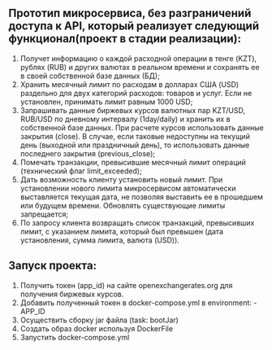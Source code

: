 ## Прототип микросервиса, без разграничений доступа к API, который реализует следующий функционал(**проект в стадии реализации**):
1. Получет информацию о каждой расходной операции в тенге (KZT), рублях (RUB)
   и других валютах в реальном времени и сохранять ее в своей собственной базе
   данных (БД);
2. Хранить месячный лимит по расходам в долларах США (USD) раздельно для двух
   категорий расходов: товаров и услуг. Если не установлен, принимать лимит равным
   1000 USD;
3. Запрашивать данные биржевых курсов валютных пар KZT/USD, RUB/USD по
   дневному интервалу (1day/daily) и хранить их в собственной базе данных. При
   расчете курсов использовать данные закрытия (close). В случае, если таковые
   недоступны на текущий день (выходной или праздничный день), то использовать
   данные последнего закрытия (previous_close);
4. Помечать транзакции, превысившие месячный лимит операций (технический флаг
   limit_exceeded);
5. Дать возможность клиенту установить новый лимит. При установлении нового
   лимита микросервисом автоматически выставляется текущая дата, не позволяя
   выставить ее в прошедшем или будущем времени. Обновлять существующие
   лимиты запрещается;
6. По запросу клиента возвращать список транзакций, превысивших лимит, с
   указанием лимита, который был превышен (дата установления, сумма лимита,
   валюта (USD)).

## Запуск проекта:
1. Получить токен (app_id) на сайте openexchangerates.org для получения биржевых курсов.
2. Добавить полученный токен в docker-compose.yml в environment: - APP_ID
3. Осуществить сборку jar файла (task: bootJar)
4. Создать образ docker используя DockerFile
5. Запустить docker-compose.yml